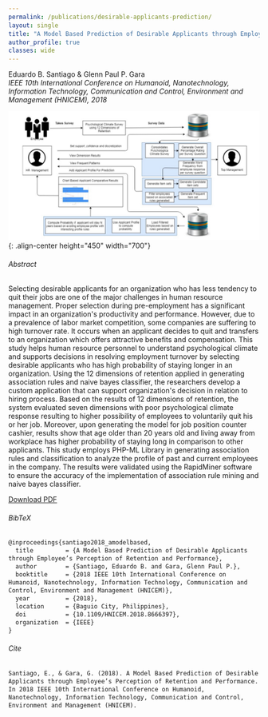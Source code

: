 ```yaml
---
permalink: /publications/desirable-applicants-prediction/
layout: single
title: "A Model Based Prediction of Desirable Applicants through Employee’s Perception of Retention and Performance"
author_profile: true
classes: wide
---
```


Eduardo B. Santiago & Glenn Paul P. Gara  
*IEEE 10th International Conference on Humanoid, Nanotechnology, Information Technology, Communication and Control, Environment and Management (HNICEM), 2018*

![desirable-applicants-prediction](/assets/files/publications/desirable-applicants-prediction/santiago2018_amodelbased.jpg){: .align-center height="450" width="700"}

###### Abstract
Selecting desirable applicants for an organization who has less tendency to quit their jobs are one of the major challenges in human resource management. Proper selection during pre-employment has a significant impact in an organization's productivity and performance. However, due to a prevalence of labor market competition, some companies are suffering to high turnover rate. It occurs when an applicant decides to quit and transfers to an organization which offers attractive benefits and compensation. This study helps human resource personnel to understand psychological climate and supports decisions in resolving employment turnover by selecting desirable applicants who has high probability of staying longer in an organization. Using the 12 dimensions of retention applied in generating association rules and naive bayes classifier, the researchers develop a custom application that can support organization's decision in relation to hiring process. Based on the results of 12 dimensions of retention, the system evaluated seven dimensions with poor psychological climate response resulting to higher possibility of employees to voluntarily quit his or her job. Moreover, upon generating the model for job position counter cashier, results show that age older than 20 years old and living away from workplace has higher probability of staying long in comparison to other applicants. This study employs PHP-ML Library in generating association rules and classification to analyze the profile of past and current employees in the company. The results were validated using the RapidMiner software to ensure the accuracy of the implementation of association rule mining and naive bayes classifier.

<a href="/assets/files/publications/desirable-applicants-prediction/santiago2018_amodelbased.pdf" class="btn btn--info">Download PDF</a>

###### BibTeX
```
@inproceedings{santiago2018_amodelbased,
  title         = {A Model Based Prediction of Desirable Applicants through Employee’s Perception of Retention and Performance},
  author        = {Santiago, Eduardo B. and Gara, Glenn Paul P.},
  booktitle     = {2018 IEEE 10th International Conference on Humanoid, Nanotechnology, Information Technology, Communication and Control, Environment and Management (HNICEM)},
  year          = {2018},
  location      = {Baguio City, Philippines},
  doi           = {10.1109/HNICEM.2018.8666397},
  organization  = {IEEE}
}
```

###### Cite
```
Santiago, E., & Gara, G. (2018). A Model Based Prediction of Desirable Applicants through Employee’s Perception of Retention and Performance. In 2018 IEEE 10th International Conference on Humanoid, Nanotechnology, Information Technology, Communication and Control, Environment and Management (HNICEM).
```
